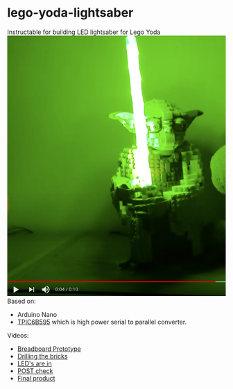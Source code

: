 # lego-yoda-lightsaber
Instructable for building LED lightsaber for Lego Yoda 
[![Youtube video](images/yoda-video-thumb.png)](https://www.youtube.com/watch?v=fMXZ4s04P24)
Based on:
* Arduino Nano
* [TPIC6B595](http://www.ti.com/lit/ds/symlink/tpic6b595.pdf) which is high power serial to parallel converter.

Videos:
* [Breadboard Prototype](https://youtu.be/BCPKu2JhFD4)
* [Drilling the bricks](https://youtu.be/usWitECH5NU)
* [LED's are in](https://youtu.be/l4Xo7qKC0vY)
* [POST check](https://youtu.be/fMXZ4s04P24)
* [Final product](https://youtu.be/NCbAbWCnCWw)

